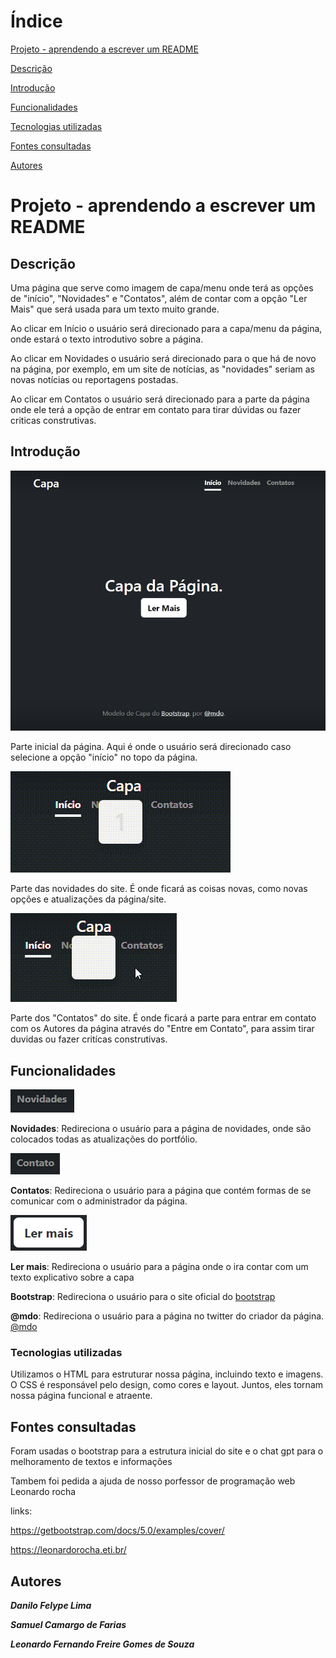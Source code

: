 # Índice

[Projeto - aprendendo a escrever um README](#projeto---aprendendo-a-escrever-um-readme)

[Descrição](#descri%C3%A7%C3%A3o)

[Introdução](#introdu%C3%A7%C3%A3o)

[Funcionalidades](#funcionalidades)

[Tecnologias utilizadas](#tecnologias-utilizadas)

[Fontes consultadas](#fontes-consultadas)

[Autores](#autores)

# Projeto - aprendendo a escrever um README

## Descrição

Uma página que serve como imagem de capa/menu onde terá as opções de "início", "Novidades" e "Contatos", além de contar com a opção "Ler Mais" que será usada para um texto muito grande.

Ao clicar em Início o usuário será direcionado para a capa/menu da página, onde estará o texto introdutivo sobre a página.

Ao clicar em Novidades o usuário será direcionado para o que há de novo na página, por exemplo, em um site de notícias, as "novidades" seriam as novas notícias ou reportagens postadas.

Ao clicar em Contatos o usuário será direcionado para a parte da página onde ele terá a opção de entrar em contato para tirar dúvidas ou fazer criticas construtivas.
## Introdução

![image info](img/capa.png)

Parte inicial da página. Aqui é onde o usuário será direcionado caso selecione a opção "início" no topo da página.

![video info](img/Novidades-video.gif)

Parte das novidades do site. É onde ficará as coisas novas, como novas opções e atualizações da página/site.

![video info](img/Contato-video.gif)

Parte dos "Contatos" do site. É onde ficará a parte para entrar em contato com os Autores da página através do "Entre em Contato", para assim tirar duvidas ou fazer critícas construtivas.

## Funcionalidades

![novidade](img/Novidades-imagem.png)

 

**Novidades**: Redireciona o usuário para a página de novidades, onde são colocados todas as atualizações do portfólio.

 

![contatos](img/Contato-imagem.png)

 

**Contatos**: Redireciona o usuário para a página que contém formas de se comunicar com o administrador da página.

 

![ler-mais](img/LerMais-Imagem.png)

 

**Ler mais**: Redireciona o usuário para a página onde o ira contar com um texto explicativo sobre a capa

 

**Bootstrap**: Redireciona o usuário para o site oficial do [bootstrap](https://getbootstrap.com/)

 

**@mdo**: Redireciona o usuário para a página no twitter do criador da página. [@mdo](https://twitter.com/mdo)

 
### Tecnologias utilizadas
Utilizamos o HTML para estruturar nossa página, incluindo texto e imagens. O CSS é responsável pelo design, como cores e layout. Juntos, eles tornam nossa página funcional e atraente.
## Fontes consultadas
Foram usadas o bootstrap para a estrutura inicial do site e o chat gpt para o melhoramento de textos e informações

Tambem foi pedida a ajuda de nosso porfessor de programação web Leonardo rocha

 

links:

https://getbootstrap.com/docs/5.0/examples/cover/

https://leonardorocha.eti.br/

## Autores

**_Danilo Felype Lima_**

 

**_Samuel Camargo de Farias_**

 

**_Leonardo Fernando Freire Gomes de Souza_**